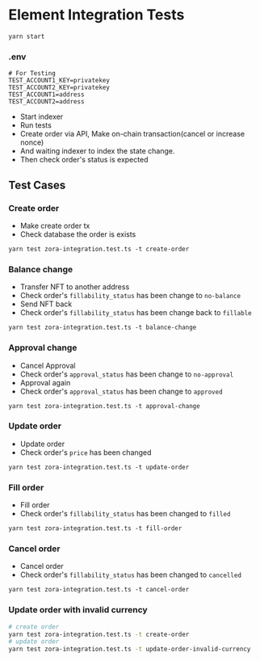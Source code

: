 # Element Integration Tests
``` shell
yarn start
```
### .env
```
# For Testing
TEST_ACCOUNT1_KEY=privatekey
TEST_ACCOUNT2_KEY=privatekey
TEST_ACCOUNT1=address
TEST_ACCOUNT2=address
```

- Start indexer
- Run tests
- Create order via API, Make on-chain transaction(cancel or increase nonce)
- And waiting indexer to index the state change.
- Then check order's status is expected

## Test Cases

### Create order
- Make create order tx
- Check database the order is exists

```shell
yarn test zora-integration.test.ts -t create-order
```

### Balance change
- Transfer NFT to another address
- Check order's `fillability_status` has been change to `no-balance`
- Send NFT back
- Check order's `fillability_status` has been change back to `fillable`

```shell
yarn test zora-integration.test.ts -t balance-change
```

### Approval change
- Cancel Approval
- Check order's `approval_status` has been change to `no-approval`
- Approval again
- Check order's `approval_status` has been change to `approved`

```shell
yarn test zora-integration.test.ts -t approval-change
```


### Update order
- Update order
- Check order's `price` has been changed

```shell
yarn test zora-integration.test.ts -t update-order
```

### Fill order
- Fill order 
- Check order's `fillability_status` has been changed to `filled`


```shell
yarn test zora-integration.test.ts -t fill-order
```


### Cancel order
- Cancel order 
- Check order's `fillability_status` has been changed to `cancelled`


```shell
yarn test zora-integration.test.ts -t cancel-order
```

### Update order with invalid currency
``` bash
# create order 
yarn test zora-integration.test.ts -t create-order
# update order
yarn test zora-integration.test.ts -t update-order-invalid-currency
```


